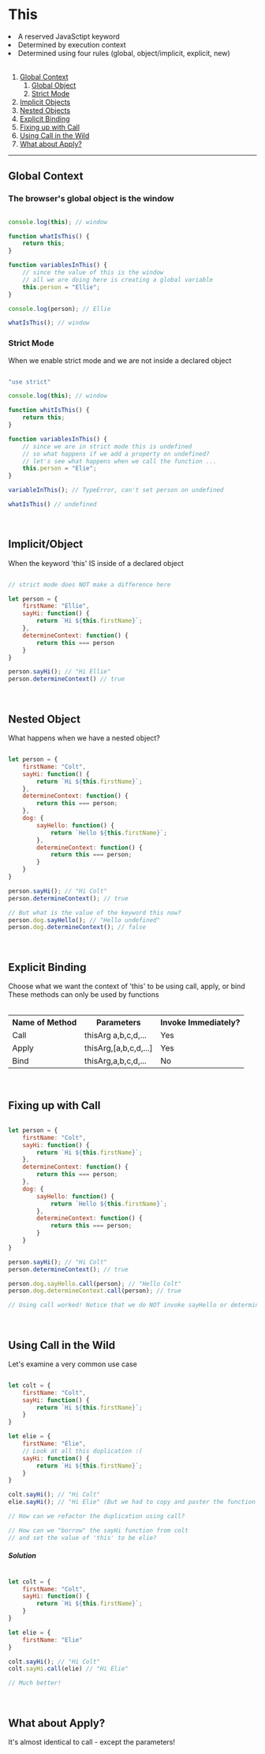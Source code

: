 <h1>This</h1>
<li> A reserved JavaSctipt keyword </li>
<li> Determined by execution context </li>
<li> Determined using four rules (global, object/implicit, explicit, new) </li>
<br>

1. [Global Context](#globalcontext)
    1. [Global Object](#globalobject)
    2. [Strict Mode](#strictmode)
2. [Implicit Objects](#implicitobject)
3. [Nested Objects](#nestedobjects)
4. [Explicit Binding](#explicitbinding)
5. [Fixing up with Call](#fixingcall)
6. [Using Call in the Wild](#callwild)
7. [What about Apply?](#apply)


<hr>
<h2 id="globalcontext">Global Context</h2>
<h3 id="globalobject">The browser's global object is the window</h3>

```javascript

console.log(this); // window

function whatIsThis() {
	return this;
}

function variablesInThis() {
	// since the value of this is the window
	// all we are doing here is creating a global variable
	this.person = "Ellie";
}

console.log(person); // Ellie

whatIsThis(); // window

```


<h3 id="strictmode">Strict Mode</h3>
When we enable strict mode and we are not inside a declared object
<br>


```javascript

"use strict"

console.log(this); // window

function whitIsThis() {
	return this;
}

function variablesInThis() {
	// since we are in strict mode this is undefined
	// so what happens if we add a property on undefined?
	// let's see what happens when we call the function ...
	this.person = "Elie";
}

variableInThis(); // TypeError, can't set person on undefined

whatIsThis() // undefined

```
<br>


<h2 id="implicitobject">Implicit/Object</h2>
When the keyword 'this' IS inside of a declared object
<br>


```javascript

// strict mode does NOT make a difference here

let person = {
	firstName: "Ellie",
	sayHi: function() {
		return `Hi ${this.firstName}`;
	},
	determineContext: function() {
		return this === person
	}
}

person.sayHi(); // "Hi Ellie"
person.determineContext() // true

```
<br>


<h2 id="nestedobjects">Nested Object</h2>
What happens when we have a nested object?
<br>


```javascript

let person = {
	firstName: "Colt",
	sayHi: function() {
		return `Hi ${this.firstName}`;
	},
	determineContext: function() {
		return this === person;
	},
	dog: {
		sayHello: function() {
			return `Hello ${this.firstName}`;
		},
		determineContext: function() {
			return this === person;
		}	
	}
}

person.sayHi(); // "Hi Colt"
person.determineContext(); // true

// But what is the value of the keyword this now?
person.dog.sayHello(); // "Hello undefined"
person.dog.determineContext(); // false

```
<br>


<h2 id="explicitbinding">Explicit Binding</h2>
Choose what we want the context of 'this' to be using call, apply, or bind <br>
These methods can only be used by functions <br>
<br>
<table>
	<tr>
		<th>Name of Method</th>
		<th>Parameters</th>
		<th>Invoke Immediately?</th>
	</tr>
	<tr>
		<td>Call</td>
		<td>thisArg a,b,c,d,...</td>
		<td>Yes</td>
	</tr>
	<tr>
		<td>Apply</td>
		<td>thisArg,[a,b,c,d,...]</td>
		<td>Yes</td>
	</tr>
	<tr>
		<td>Bind</td>
		<td>thisArg,a,b,c,d,...</td>
		<td>No</td>
	</tr>
</table>
<br>


<h2 id="fixingcall">Fixing up with Call</h2>

```javascript

let person = {
	firstName: "Colt",
	sayHi: function() {
		return `Hi ${this.firstName}`;
	},
	determineContext: function() {
		return this === person;
	},
	dog: {
		sayHello: function() {
			return `Hello ${this.firstName}`;
		},
		determineContext: function() {
			return this === person;
		}	
	}
}

person.sayHi(); // "Hi Colt"
person.determineContext(); // true

person.dog.sayHello.call(person); // "Hello Colt"
person.dog.determineContext.call(person); // true

// Using call worked! Notice that we do NOT invoke sayHello or determineContext method

```
<br>


<h2 id="callwild">Using Call in the Wild</h2>
Let's examine a very common use case

```javascript

let colt = {
	firstName: "Colt",
	sayHi: function() {
		return `Hi ${this.firstName}`;
	}
}

let elie = {
	firstName: "Elie",
	// Look at all this duplication :(
	sayHi: function() {
		return `Hi ${this.firstName}`;
	}
}

colt.sayHi(); // "Hi Colt"
elie.sayHi(); // "Hi Elie" (But we had to copy and paster the function from above...)

// How can we refactor the duplication using call?

// How can we "borrow" the sayHi function from colt
// and set the value of 'this' to be elie?

```


<h5>Solution</h5>

```javascript

let colt = {
	firstName: "Colt",
	sayHi: function() {
		return `Hi ${this.firstName}`;
	}
}

let elie = {
	firstName: "Elie"
}

colt.sayHi(); // "Hi Colt"
colt.sayHi.call(elie) // "Hi Elie"

// Much better!

```
<br>


<h2 id="apply">What about Apply?</h2>
It's almost identical to call - except the parameters!
<br>


```javascript























